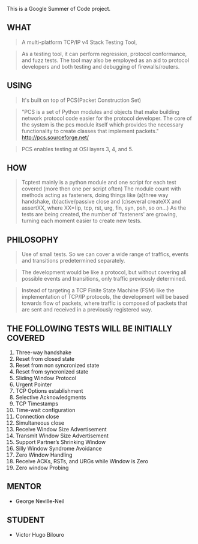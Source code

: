 This is a Google Summer of Code project.


## WHAT ##
> A multi-platform TCP/IP v4 Stack Testing Tool,

> As a testing tool, it can perform regression, protocol conformance, and fuzz tests. The tool may also be employed as an aid to protocol developers and both testing and debugging of firewalls/routers.


## USING ##
> It's built on top of PCS(Packet Construction Set)

> "PCS is a set of Python modules and objects that make building network protocol code easier for the protocol developer. The core of the system is the pcs module itself which provides the necessary functionality to create classes that implement packets." http://pcs.sourceforge.net/

> PCS enables testing at OSI layers 3, 4, and 5.


## HOW ##
> Tcptest mainly is a python module and one script for each test covered (more then one per script often)
> The module count with methods acting as fasteners, doing things like (a)three way handshake, (b)active/passive close and (c)several createXX and assertXX, where XX=(ip, tcp, rst, urg, fin, syn, psh, so on...)
> As the tests are being created, the number of 'fasteners' are growing, turning each moment easier to create new tests.


## PHILOSOPHY ##
> Use of small tests. So we can cover a wide range of traffics, events and transitions predetermined separately.

> The development would be like a protocol, but without covering all possible events and transitions, only traffic previously determined.

> Instead of targeting a TCP Finite State Machine (FSM) like the implementation of TCP/IP protocols, the development will be based towards flow of packets, where traffic is composed of packets that are sent and received in a previously registered way.


## THE FOLLOWING TESTS WILL BE INITIALLY COVERED ##
  1. Three-way handshake
  1. Reset from closed state
  1. Reset from non syncronized state
  1. Reset from syncronized state
  1. Sliding Window Protocol
  1. Urgent Pointer
  1. TCP Options establishment
  1. Selective Acknowledgments
  1. TCP Timestamps
  1. Time-wait configuration
  1. Connection close
  1. Simultaneous close
  1. Receive Window Size Advertisement
  1. Transmit Window Size Advertisement
  1. Support Partner’s Shrinking Window
  1. Silly Window Syndrome Avoidance
  1. Zero Window Handling
  1. Receive ACKs, RSTs, and URGs while Window is Zero
  1. Zero window Probing


## MENTOR ##
  * George Neville-Neil


## STUDENT ##
  * Victor Hugo Bilouro